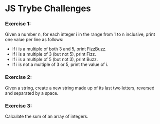 # JS Trybe Challenges

### __Exercise 1:__
Given a number n, for each integer i in the range from 1 to n inclusive, print one value per line as follows:

* If i is a multiple of both 3 and 5, print FizzBuzz.
* If i is a multiple of 3 (but not 5), print Fizz.
* If i is a multiple of 5 (but not 3), print Buzz.
* If i is not a multiple of 3 or 5, print the value of i.

### __Exercise 2:__
Given a string, create a new string made up of its last two letters, reversed and separated by a space.

### __Exercise 3:__
Calculate the sum of an array of integers.
